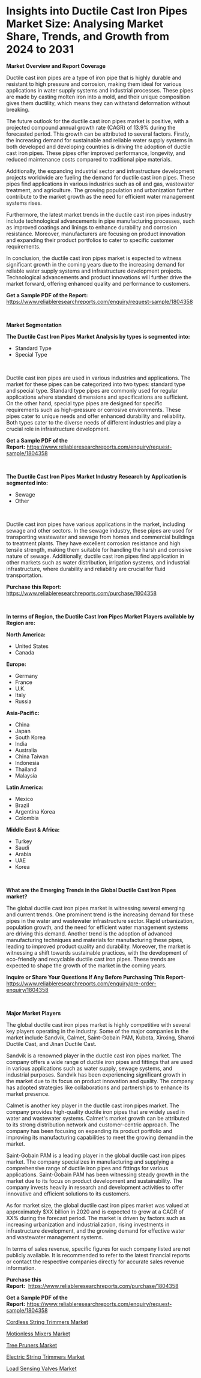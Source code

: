 <p><h1>Insights into Ductile Cast Iron Pipes Market Size: Analysing Market Share, Trends, and Growth from 2024 to 2031</h1></p><p><strong>Market Overview and Report Coverage</strong></p>
<p><p>Ductile cast iron pipes are a type of iron pipe that is highly durable and resistant to high pressure and corrosion, making them ideal for various applications in water supply systems and industrial processes. These pipes are made by casting molten iron into a mold, and their unique composition gives them ductility, which means they can withstand deformation without breaking.</p><p>The future outlook for the ductile cast iron pipes market is positive, with a projected compound annual growth rate (CAGR) of 13.9% during the forecasted period. This growth can be attributed to several factors. Firstly, the increasing demand for sustainable and reliable water supply systems in both developed and developing countries is driving the adoption of ductile cast iron pipes. These pipes offer improved performance, longevity, and reduced maintenance costs compared to traditional pipe materials.</p><p>Additionally, the expanding industrial sector and infrastructure development projects worldwide are fueling the demand for ductile cast iron pipes. These pipes find applications in various industries such as oil and gas, wastewater treatment, and agriculture. The growing population and urbanization further contribute to the market growth as the need for efficient water management systems rises.</p><p>Furthermore, the latest market trends in the ductile cast iron pipes industry include technological advancements in pipe manufacturing processes, such as improved coatings and linings to enhance durability and corrosion resistance. Moreover, manufacturers are focusing on product innovation and expanding their product portfolios to cater to specific customer requirements.</p><p>In conclusion, the ductile cast iron pipes market is expected to witness significant growth in the coming years due to the increasing demand for reliable water supply systems and infrastructure development projects. Technological advancements and product innovations will further drive the market forward, offering enhanced quality and performance to customers.</p></p>
<p><strong>Get a Sample PDF of the Report:</strong> <a href="https://www.reliableresearchreports.com/enquiry/request-sample/1804358">https://www.reliableresearchreports.com/enquiry/request-sample/1804358</a></p>
<p>&nbsp;</p>
<p><strong>Market Segmentation</strong></p>
<p><strong>The Ductile Cast Iron Pipes Market Analysis by types is segmented into:</strong></p>
<p><ul><li>Standard Type</li><li>Special Type</li></ul></p>
<p>&nbsp;</p>
<p><p>Ductile cast iron pipes are used in various industries and applications. The market for these pipes can be categorized into two types: standard type and special type. Standard type pipes are commonly used for regular applications where standard dimensions and specifications are sufficient. On the other hand, special type pipes are designed for specific requirements such as high-pressure or corrosive environments. These pipes cater to unique needs and offer enhanced durability and reliability. Both types cater to the diverse needs of different industries and play a crucial role in infrastructure development.</p></p>
<p><strong>Get a Sample PDF of the Report:</strong>&nbsp;<a href="https://www.reliableresearchreports.com/enquiry/request-sample/1804358">https://www.reliableresearchreports.com/enquiry/request-sample/1804358</a></p>
<p>&nbsp;</p>
<p><strong>The Ductile Cast Iron Pipes Market Industry Research by Application is segmented into:</strong></p>
<p><ul><li>Sewage</li><li>Other</li></ul></p>
<p>&nbsp;</p>
<p><p>Ductile cast iron pipes have various applications in the market, including sewage and other sectors. In the sewage industry, these pipes are used for transporting wastewater and sewage from homes and commercial buildings to treatment plants. They have excellent corrosion resistance and high tensile strength, making them suitable for handling the harsh and corrosive nature of sewage. Additionally, ductile cast iron pipes find application in other markets such as water distribution, irrigation systems, and industrial infrastructure, where durability and reliability are crucial for fluid transportation.</p></p>
<p><strong>Purchase this Report:</strong>&nbsp; <a href="https://www.reliableresearchreports.com/purchase/1804358">https://www.reliableresearchreports.com/purchase/1804358</a></p>
<p>&nbsp;</p>
<p><strong>In terms of Region, the Ductile Cast Iron Pipes Market Players available by Region are:</strong></p>
<p>
    <p> <strong> North America: </strong>
        <ul>
            <li>United States</li>
            <li>Canada</li>
        </ul>
        </p> 
    <p> <strong> Europe: </strong>
        <ul>
            <li>Germany</li>
            <li>France</li>
            <li>U.K.</li>
            <li>Italy</li>
            <li>Russia</li>
        </ul>
        </p> 
    <p> <strong> Asia-Pacific: </strong>
        <ul>
            <li>China</li>
            <li>Japan</li>
            <li>South Korea</li>
            <li>India</li>
            <li>Australia</li>
            <li>China Taiwan</li>
            <li>Indonesia</li>
            <li>Thailand</li>
            <li>Malaysia</li>
        </ul>
        </p> 
    <p> <strong> Latin America: </strong>
        <ul>
            <li>Mexico</li>
            <li>Brazil</li>
            <li>Argentina Korea</li>
            <li>Colombia</li>
        </ul>
        </p> 
    <p> <strong> Middle East & Africa: </strong>
        <ul>
            <li>Turkey</li>
            <li>Saudi</li>
            <li>Arabia</li>
            <li>UAE</li>
            <li>Korea</li>
        </ul>
    </p>
    </p>
<p>&nbsp;</p>
<p><strong>What are the Emerging Trends in the Global Ductile Cast Iron Pipes market?</strong></p>
<p><p>The global ductile cast iron pipes market is witnessing several emerging and current trends. One prominent trend is the increasing demand for these pipes in the water and wastewater infrastructure sector. Rapid urbanization, population growth, and the need for efficient water management systems are driving this demand. Another trend is the adoption of advanced manufacturing techniques and materials for manufacturing these pipes, leading to improved product quality and durability. Moreover, the market is witnessing a shift towards sustainable practices, with the development of eco-friendly and recyclable ductile cast iron pipes. These trends are expected to shape the growth of the market in the coming years.</p></p>
<p><strong>Inquire or Share Your Questions If Any Before Purchasing This Report</strong>- <a href="https://www.reliableresearchreports.com/enquiry/pre-order-enquiry/1804358">https://www.reliableresearchreports.com/enquiry/pre-order-enquiry/1804358</a></p>
<p>&nbsp;</p>
<p><strong>Major Market Players</strong></p>
<p><p>The global ductile cast iron pipes market is highly competitive with several key players operating in the industry. Some of the major companies in the market include Sandvik, Calmet, Saint-Gobain PAM, Kubota, Xinxing, Shanxi Ductile Cast, and Jinan Ductile Cast. </p><p>Sandvik is a renowned player in the ductile cast iron pipes market. The company offers a wide range of ductile iron pipes and fittings that are used in various applications such as water supply, sewage systems, and industrial purposes. Sandvik has been experiencing significant growth in the market due to its focus on product innovation and quality. The company has adopted strategies like collaborations and partnerships to enhance its market presence. </p><p>Calmet is another key player in the ductile cast iron pipes market. The company provides high-quality ductile iron pipes that are widely used in water and wastewater systems. Calmet's market growth can be attributed to its strong distribution network and customer-centric approach. The company has been focusing on expanding its product portfolio and improving its manufacturing capabilities to meet the growing demand in the market.</p><p>Saint-Gobain PAM is a leading player in the global ductile cast iron pipes market. The company specializes in manufacturing and supplying a comprehensive range of ductile iron pipes and fittings for various applications. Saint-Gobain PAM has been witnessing steady growth in the market due to its focus on product development and sustainability. The company invests heavily in research and development activities to offer innovative and efficient solutions to its customers.</p><p>As for market size, the global ductile cast iron pipes market was valued at approximately $XX billion in 2020 and is expected to grow at a CAGR of XX% during the forecast period. The market is driven by factors such as increasing urbanization and industrialization, rising investments in infrastructure development, and the growing demand for effective water and wastewater management systems.</p><p>In terms of sales revenue, specific figures for each company listed are not publicly available. It is recommended to refer to the latest financial reports or contact the respective companies directly for accurate sales revenue information.</p></p>
<p><strong>Purchase this Report:</strong>&nbsp;&nbsp;<a href="https://www.reliableresearchreports.com/purchase/1804358">https://www.reliableresearchreports.com/purchase/1804358</a></p>
<p></p>
<p><strong>Get a Sample PDF of the Report:</strong>&nbsp;<a href="https://www.reliableresearchreports.com/enquiry/request-sample/1804358">https://www.reliableresearchreports.com/enquiry/request-sample/1804358</a></p>
<p><p><a href="https://github.com/irfadac/Market-Research-Report-List-1/blob/main/cordless-string-trimmers-market.md">Cordless String Trimmers Market</a></p><p><a href="https://github.com/guneycigdem35/Market-Research-Report-List-1/blob/main/motionless-mixers-market.md">Motionless Mixers Market</a></p><p><a href="https://github.com/indrystar/Market-Research-Report-List-1/blob/main/tree-pruners-market.md">Tree Pruners Market</a></p><p><a href="https://github.com/juniordelafrance/Market-Research-Report-List-1/blob/main/electric-string-trimmers-market.md">Electric String Trimmers Market</a></p><p><a href="https://github.com/yoshih12/Market-Research-Report-List-1/blob/main/load-sensing-valves-market.md">Load Sensing Valves Market</a></p></p>